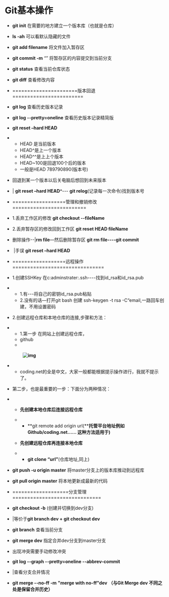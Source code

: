 # Git基本操作

- **git init**  在需要的地方建立一个版本库（也就是仓库）

- **ls -ah**    可以看默认隐藏的文件

- **git add filename** 将文件加入暂存区

- **git commit -m** “” 将暂存区的内容提交到当前分支

- **git status**  查看当前仓库状态

- **git diff** 查看修改内容

- ======================版本回退========================

- **git log** 查看历史版本记录

- **git log --pretty=oneline** 查看历史版本记录精简版

- **git reset –hard HEAD**

- - HEAD 是当前版本
  - HEAD^是上一个版本
  - HEAD^^是上上个版本
  - HEAD~100是回退100个后的版本
  - 一般是HEAD 789790890(版本号)

- 回退到某一个版本以后关电脑后想回到未来版本

-    | **git reset –hard HEAD^**--- **git relog**(记录每一次命令)找到版本号

- ==================管理和撤销修改=========================

- 1.丢弃工作区的修改 **git checkout --fileName**

- 2.丢弃暂存区的修改回到工作区  **git reset HEAD fileName**

- 删除操作--|**rm file**—然后删除暂存区 **git rm file----git commit**

- ​          |手误 **git reset –hard HEAD**

- ==================远程操作===============================

- 1.创建SSHKey 在c:adminstrater:.ssh----找到id_rsa和id_rsa.pub

- - 1.有---将自己的密钥id_rsa.pub粘贴
  - 2.没有的话—打开git bash 创建 ssh-keygen -t rsa -C“email,一路回车创建，不用设置密码

- 2.创建远程仓库和本地仓库的连接,步骤和方法：

- - 1.第一步 在网站上创建远程仓库，
  - github
  - 

　　　　**![img](https://images2018.cnblogs.com/blog/1432315/201807/1432315-20180726103245686-1003732326.png)**

- - coding.net的全是中文，大家一般都能根据提示操作进行，我就不提示了。

- 第二步，也是最重要的一步：下面分为两种情况：

- - **先创建本地仓库后连接远程仓库**                         

  - - **git remote add origin url(****托管平台地址例如Github/coding.net……  这种方法适用于)**

  - **先创建远程仓库再连接本地仓库**                                                             

  - - **git clone “url”**(仓库地址,同上)

- **git push -u origin master** 将master分支上的版本库推动到远程库

- **git pull origin master** 将本地更新成最新的代码

- ===================分支管理==============================

- **git checkout -b**  (创建并切换到dev分支)

-  |等价于**git branch dev + git checkout dev**

- **git branch** 查看当前分支

- **git merge dev** 指定合并dev分支到master分支

- 出现冲突需要手动修改冲突

- **git log --graph --pretty=oneline --abbrev-commit**

- |查看分支合并情况  

- **git merge --no-ff -m** **"merge with no-ff"dev** **（与Git Merge dev 不同之处是保留合并历史）**